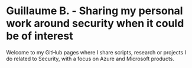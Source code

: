 <H1>Guillaume B. - Sharing my personal work around security when it could be of interest </H1>

Welcome to my GitHub pages where I share scripts, research or projects I do related to Security, with a focus on Azure and Microsoft products. 
